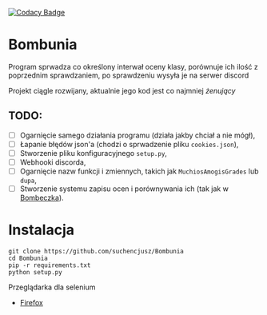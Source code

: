 [![Codacy Badge](https://app.codacy.com/project/badge/Grade/1ad4ebea0b3b43fd9f2d9efac4d27f94)](https://www.codacy.com/gh/suchencjusz/Bombunia/dashboard?utm_source=github.com&amp;utm_medium=referral&amp;utm_content=suchencjusz/Bombunia&amp;utm_campaign=Badge_Grade)
# Bombunia
Program sprwadza co określony interwał oceny klasy,
porównuje ich ilość z poprzednim sprawdzaniem, po sprawdzeniu
wysyła je na serwer discord

Projekt ciągle rozwijany, aktualnie jego kod jest co najmniej *żenujący*

## TODO:
- [ ] Ogarnięcie samego działania programu (działa jakby chciał a nie mógł),
- [ ] Łapanie błędów json'a (chodzi o sprwadzenie pliku ```cookies.json```),
- [ ] Stworzenie pliku konfiguracyjnego ```setup.py```,
- [ ] Webhooki discorda,
- [ ] Ogarnięcie nazw funkcji i zmiennych, takich jak ```MuchiosAmogisGrades``` lub ```dupa```,
- [ ] Stworzenie systemu zapisu ocen i porównywania ich (tak jak w [Bombeczka](https://github.com/suchencjusz/Bombeczka)).

# Instalacja

```
git clone https://github.com/suchencjusz/Bombunia
cd Bombunia
pip -r requirements.txt
python setup.py
```

Przeglądarka dla selenium
- [Firefox](https://github.com/mozilla/geckodriver/releases) 